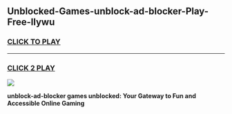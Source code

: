
## Unblocked-Games-unblock-ad-blocker-Play-Free-llywu
<h3>
<a href="https://premium76.site?title=unblock-ad-blocker&ref=18A1">CLICK TO PLAY</a></h3>
<hr>

<h3>
<a href="https://premium76.site?title=unblock-ad-blocker&ref=18A1">CLICK 2 PLAY</a>
  
</h3>

<a href="https://premium76.site?title=unblock-ad-blocker&ref=18A1"><img src="https://clearcache.store/games.png"></a>


**unblock-ad-blocker games unblocked: Your Gateway to Fun and Accessible Online Gaming**
